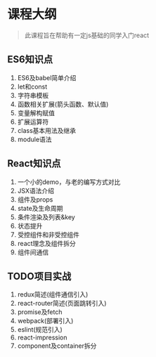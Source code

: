 # 课程大纲
> 此课程旨在帮助有一定js基础的同学入门react

## ES6知识点
1. ES6及babel简单介绍
2. let和const
3. 字符串模板
4. 函数相关扩展(箭头函数、默认值)
5. 变量解构赋值
6. 扩展运算符
7. class基本用法及继承
8. module语法

## React知识点
1. 一个小的demo，与老的编写方式对比
2. JSX语法介绍
3. 组件及props
4. state及生命周期
5. 条件渲染及列表&key
6. 状态提升
7. 受控组件和非受控组件
8. react理念及组件拆分
9. 组件间通信

## TODO项目实战
1. redux简述(组件通信引入)
2. react-router简述(页面跳转引入)
3. promise及fetch
4. webpack(部署引入)
5. eslint(规范引入)
6. react-impression
7. component及container拆分

